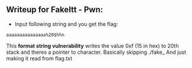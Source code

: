 ## Writeup for FakeItt - Pwn:
- Input following string and you get the flag:
```
aaaaaaaaaaaaaaa%20$hhn
```

This **format string vulnerability** writes the value 0xf (15 in hex) to 20th stack and theres a pointer to character.
Basically skipping ./fake_ 
And just making it read from flag.txt